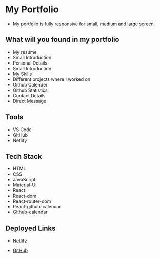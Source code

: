 # My Portfolio
- My portfolio is fully responsive for small, medium and large screen.

## What will you found in my portfolio

- My resume
- Small Introduction
- Personal Details
- Small Introduction
- My Skills
- Different projects where I worked on
- Github Calender
- Github Statistics
- Contact Details
- Direct Message

## Tools
- VS Code
- GitHub
- Netlify

## Tech Stack
- HTML
- CSS
- JavaScript
- Material-UI
- React
- React-dom
- React-router-dom
- React-github-calendar
- Github-calendar

## Deployed Links
- [Netlify](https://umesh-kumawat.netlify.app)

- [GitHub](https://github.com/Royanosh/portfolio)


